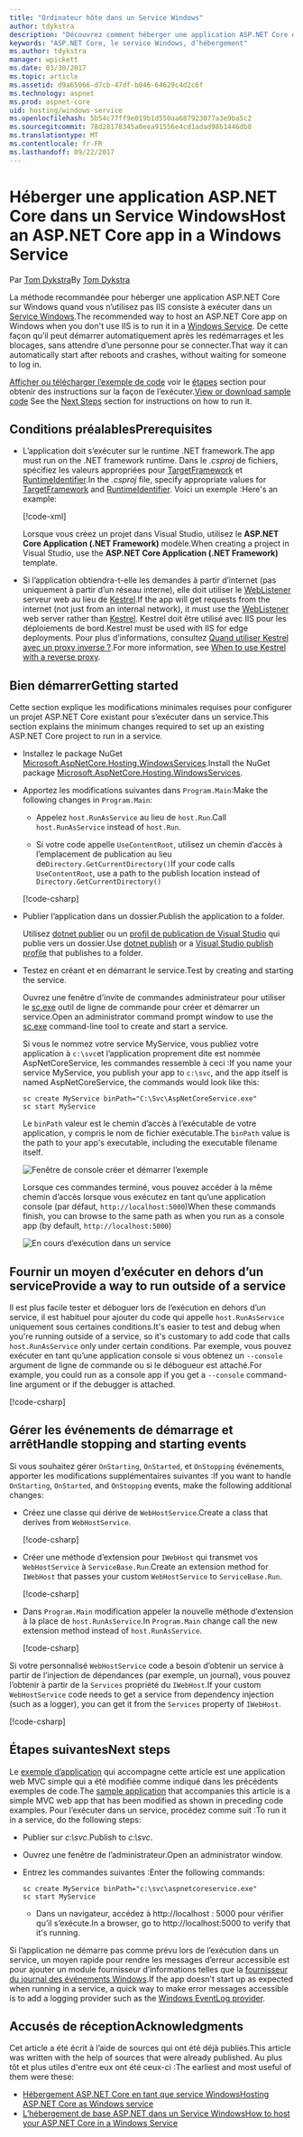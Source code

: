 ```yaml
---
title: "Ordinateur hôte dans un Service Windows"
author: tdykstra
description: "Découvrez comment héberger une application ASP.NET Core dans un Service Windows."
keywords: "ASP.NET Core, le service Windows, d’hébergement"
ms.author: tdykstra
manager: wpickett
ms.date: 03/30/2017
ms.topic: article
ms.assetid: d9a65066-d7cb-47df-b046-64629c4d2c6f
ms.technology: aspnet
ms.prod: aspnet-core
uid: hosting/windows-service
ms.openlocfilehash: 5b54c77ff9e019b1d550aa687923077a3e9ba5c2
ms.sourcegitcommit: 78d28178345a0eea91556e4cd1adad98b1446db8
ms.translationtype: MT
ms.contentlocale: fr-FR
ms.lasthandoff: 09/22/2017
---
```

# <a name="host-an-aspnet-core-app-in-a-windows-service"></a><span data-ttu-id="fb162-104">Héberger une application ASP.NET Core dans un Service Windows</span><span class="sxs-lookup"><span data-stu-id="fb162-104">Host an ASP.NET Core app in a Windows Service</span></span>

<span data-ttu-id="fb162-105">Par [Tom Dykstra](https://github.com/tdykstra)</span><span class="sxs-lookup"><span data-stu-id="fb162-105">By [Tom Dykstra](https://github.com/tdykstra)</span></span>

<span data-ttu-id="fb162-106">La méthode recommandée pour héberger une application ASP.NET Core sur Windows quand vous n’utilisez pas IIS consiste à exécuter dans un [Service Windows](https://docs.microsoft.com/dotnet/framework/windows-services/introduction-to-windows-service-applications).</span><span class="sxs-lookup"><span data-stu-id="fb162-106">The recommended way to host an ASP.NET Core app on Windows when you don't use IIS is to run it in a [Windows Service](https://docs.microsoft.com/dotnet/framework/windows-services/introduction-to-windows-service-applications).</span></span> <span data-ttu-id="fb162-107">De cette façon qu’il peut démarrer automatiquement après les redémarrages et les blocages, sans attendre d’une personne pour se connecter.</span><span class="sxs-lookup"><span data-stu-id="fb162-107">That way it can automatically start after reboots and crashes, without waiting for someone to log in.</span></span>

<span data-ttu-id="fb162-108">[Afficher ou télécharger l’exemple de code](https://github.com/aspnet/Docs/tree/master/aspnetcore/hosting/windows-service/sample) voir le [étapes](#next-steps) section pour obtenir des instructions sur la façon de l’exécuter.</span><span class="sxs-lookup"><span data-stu-id="fb162-108">[View or download sample code](https://github.com/aspnet/Docs/tree/master/aspnetcore/hosting/windows-service/sample) See the [Next Steps](#next-steps) section for instructions on how to run it.</span></span>

## <a name="prerequisites"></a><span data-ttu-id="fb162-109">Conditions préalables</span><span class="sxs-lookup"><span data-stu-id="fb162-109">Prerequisites</span></span>

* <span data-ttu-id="fb162-110">L’application doit s’exécuter sur le runtime .NET framework.</span><span class="sxs-lookup"><span data-stu-id="fb162-110">The app must run on the .NET framework runtime.</span></span>  <span data-ttu-id="fb162-111">Dans le *.csproj* de fichiers, spécifiez les valeurs appropriées pour [TargetFramework](https://docs.microsoft.com/nuget/schema/target-frameworks) et [RuntimeIdentifier](https://docs.microsoft.com/dotnet/articles/core/rid-catalog).</span><span class="sxs-lookup"><span data-stu-id="fb162-111">In the *.csproj* file, specify appropriate values for [TargetFramework](https://docs.microsoft.com/nuget/schema/target-frameworks) and [RuntimeIdentifier](https://docs.microsoft.com/dotnet/articles/core/rid-catalog).</span></span> <span data-ttu-id="fb162-112">Voici un exemple :</span><span class="sxs-lookup"><span data-stu-id="fb162-112">Here's an example:</span></span>

  [!code-xml[](windows-service/sample/AspNetCoreService.csproj?range=3-6)]

  <span data-ttu-id="fb162-113">Lorsque vous créez un projet dans Visual Studio, utilisez le **ASP.NET Core Application (.NET Framework)** modèle.</span><span class="sxs-lookup"><span data-stu-id="fb162-113">When creating a project in Visual Studio, use the **ASP.NET Core Application (.NET Framework)** template.</span></span>

* <span data-ttu-id="fb162-114">Si l’application obtiendra-t-elle les demandes à partir d’internet (pas uniquement à partir d’un réseau interne), elle doit utiliser le [WebListener](xref:fundamentals/servers/weblistener) serveur web au lieu de [Kestrel](xref:fundamentals/servers/kestrel).</span><span class="sxs-lookup"><span data-stu-id="fb162-114">If the app will get requests from the internet (not just from an internal network), it must use the [WebListener](xref:fundamentals/servers/weblistener) web server rather than [Kestrel](xref:fundamentals/servers/kestrel).</span></span>  <span data-ttu-id="fb162-115">Kestrel doit être utilisé avec IIS pour les déploiements de bord.</span><span class="sxs-lookup"><span data-stu-id="fb162-115">Kestrel must be used with IIS for edge deployments.</span></span>  <span data-ttu-id="fb162-116">Pour plus d’informations, consultez [Quand utiliser Kestrel avec un proxy inverse ?](xref:fundamentals/servers/kestrel#when-to-use-kestrel-with-a-reverse-proxy).</span><span class="sxs-lookup"><span data-stu-id="fb162-116">For more information, see [When to use Kestrel with a reverse proxy](xref:fundamentals/servers/kestrel#when-to-use-kestrel-with-a-reverse-proxy).</span></span>

## <a name="getting-started"></a><span data-ttu-id="fb162-117">Bien démarrer</span><span class="sxs-lookup"><span data-stu-id="fb162-117">Getting started</span></span>

<span data-ttu-id="fb162-118">Cette section explique les modifications minimales requises pour configurer un projet ASP.NET Core existant pour s’exécuter dans un service.</span><span class="sxs-lookup"><span data-stu-id="fb162-118">This section explains the minimum changes required to set up an existing ASP.NET Core project to run in a service.</span></span>

* <span data-ttu-id="fb162-119">Installez le package NuGet [Microsoft.AspNetCore.Hosting.WindowsServices](https://www.nuget.org/packages/Microsoft.AspNetCore.Hosting.WindowsServices/).</span><span class="sxs-lookup"><span data-stu-id="fb162-119">Install the NuGet package [Microsoft.AspNetCore.Hosting.WindowsServices](https://www.nuget.org/packages/Microsoft.AspNetCore.Hosting.WindowsServices/).</span></span>

* <span data-ttu-id="fb162-120">Apportez les modifications suivantes dans `Program.Main`:</span><span class="sxs-lookup"><span data-stu-id="fb162-120">Make the following changes in `Program.Main`:</span></span>
  
  * <span data-ttu-id="fb162-121">Appelez `host.RunAsService` au lieu de `host.Run`.</span><span class="sxs-lookup"><span data-stu-id="fb162-121">Call `host.RunAsService` instead of `host.Run`.</span></span>
  
  * <span data-ttu-id="fb162-122">Si votre code appelle `UseContentRoot`, utilisez un chemin d’accès à l’emplacement de publication au lieu de`Directory.GetCurrentDirectory()`</span><span class="sxs-lookup"><span data-stu-id="fb162-122">If your code calls `UseContentRoot`, use a path to the publish location instead of `Directory.GetCurrentDirectory()`</span></span> 
  
  [!code-csharp[](windows-service/sample/Program.cs?name=ServiceOnly&highlight=3-4,8,14)]

* <span data-ttu-id="fb162-123">Publier l’application dans un dossier.</span><span class="sxs-lookup"><span data-stu-id="fb162-123">Publish the application to a folder.</span></span>

  <span data-ttu-id="fb162-124">Utilisez [dotnet publier](https://docs.microsoft.com/dotnet/articles/core/tools/dotnet-publish) ou un [profil de publication de Visual Studio](xref:publishing/web-publishing-vs) qui publie vers un dossier.</span><span class="sxs-lookup"><span data-stu-id="fb162-124">Use [dotnet publish](https://docs.microsoft.com/dotnet/articles/core/tools/dotnet-publish) or a [Visual Studio publish profile](xref:publishing/web-publishing-vs) that publishes to a folder.</span></span>

* <span data-ttu-id="fb162-125">Testez en créant et en démarrant le service.</span><span class="sxs-lookup"><span data-stu-id="fb162-125">Test by creating and starting the service.</span></span>

  <span data-ttu-id="fb162-126">Ouvrez une fenêtre d’invite de commandes administrateur pour utiliser le [sc.exe](https://technet.microsoft.com/library/bb490995) outil de ligne de commande pour créer et démarrer un service.</span><span class="sxs-lookup"><span data-stu-id="fb162-126">Open an administrator command prompt window to use the [sc.exe](https://technet.microsoft.com/library/bb490995) command-line tool to create and start a service.</span></span>  
  
  <span data-ttu-id="fb162-127">Si vous le nommez votre service MyService, vous publiez votre application à `c:\svc`et l’application proprement dite est nommée AspNetCoreService, les commandes ressemble à ceci :</span><span class="sxs-lookup"><span data-stu-id="fb162-127">If you name your service MyService, you publish your app to `c:\svc`, and the app itself is named AspNetCoreService, the commands would look like this:</span></span>

  ```console
  sc create MyService binPath="C:\Svc\AspNetCoreService.exe"
  sc start MyService
  ```
  <span data-ttu-id="fb162-128">Le `binPath` valeur est le chemin d’accès à l’exécutable de votre application, y compris le nom de fichier exécutable.</span><span class="sxs-lookup"><span data-stu-id="fb162-128">The `binPath` value is the path to your app's executable, including the executable filename itself.</span></span>

  ![Fenêtre de console créer et démarrer l’exemple](windows-service/_static/create-start.png)

  <span data-ttu-id="fb162-130">Lorsque ces commandes terminé, vous pouvez accéder à la même chemin d’accès lorsque vous exécutez en tant qu’une application console (par défaut, `http://localhost:5000`)</span><span class="sxs-lookup"><span data-stu-id="fb162-130">When these commands finish, you can browse to the same path as when you run as a console app (by default, `http://localhost:5000`)</span></span>

  ![En cours d’exécution dans un service](windows-service/_static/running-in-service.png)


## <a name="provide-a-way-to-run-outside-of-a-service"></a><span data-ttu-id="fb162-132">Fournir un moyen d’exécuter en dehors d’un service</span><span class="sxs-lookup"><span data-stu-id="fb162-132">Provide a way to run outside of a service</span></span>

<span data-ttu-id="fb162-133">Il est plus facile tester et déboguer lors de l’exécution en dehors d’un service, il est habituel pour ajouter du code qui appelle `host.RunAsService` uniquement sous certaines conditions.</span><span class="sxs-lookup"><span data-stu-id="fb162-133">It's easier to test and debug when you're running outside of a service, so it's customary to add code that calls `host.RunAsService` only under certain conditions.</span></span>  <span data-ttu-id="fb162-134">Par exemple, vous pouvez exécuter en tant qu’une application console si vous obtenez un `--console` argument de ligne de commande ou si le débogueur est attaché.</span><span class="sxs-lookup"><span data-stu-id="fb162-134">For example, you could run as a console app if you get a `--console` command-line argument or if the debugger is attached.</span></span>

[!code-csharp[](windows-service/sample/Program.cs?name=ServiceOrConsole)]

## <a name="handle-stopping-and-starting-events"></a><span data-ttu-id="fb162-135">Gérer les événements de démarrage et arrêt</span><span class="sxs-lookup"><span data-stu-id="fb162-135">Handle stopping and starting events</span></span>

<span data-ttu-id="fb162-136">Si vous souhaitez gérer `OnStarting`, `OnStarted`, et `OnStopping` événements, apporter les modifications supplémentaires suivantes :</span><span class="sxs-lookup"><span data-stu-id="fb162-136">If you want to handle `OnStarting`, `OnStarted`, and `OnStopping` events, make the following additional changes:</span></span>

* <span data-ttu-id="fb162-137">Créez une classe qui dérive de `WebHostService`.</span><span class="sxs-lookup"><span data-stu-id="fb162-137">Create a class that derives from `WebHostService`.</span></span>

  [!code-csharp[](windows-service/sample/CustomWebHostService.cs?name=NoLogging)]

* <span data-ttu-id="fb162-138">Créer une méthode d’extension pour `IWebHost` qui transmet vos `WebHostService` à `ServiceBase.Run`.</span><span class="sxs-lookup"><span data-stu-id="fb162-138">Create an extension method for `IWebHost` that passes your custom `WebHostService` to `ServiceBase.Run`.</span></span>

  [!code-csharp[](windows-service/sample/WebHostServiceExtensions.cs?name=ExtensionsClass)]

* <span data-ttu-id="fb162-139">Dans `Program.Main` modification appeler la nouvelle méthode d’extension à la place de `host.RunAsService`.</span><span class="sxs-lookup"><span data-stu-id="fb162-139">In `Program.Main` change call the new extension method instead of `host.RunAsService`.</span></span>

  [!code-csharp[](windows-service/sample/Program.cs?name=HandleStopStart&highlight=26)]

<span data-ttu-id="fb162-140">Si votre personnalisé `WebHostService` code a besoin d’obtenir un service à partir de l’injection de dépendances (par exemple, un journal), vous pouvez l’obtenir à partir de la `Services` propriété du `IWebHost`.</span><span class="sxs-lookup"><span data-stu-id="fb162-140">If your custom `WebHostService` code needs to get a service from dependency injection (such as a logger), you can get it from the `Services` property of `IWebHost`.</span></span>

[!code-csharp[](windows-service/sample/CustomWebHostService.cs?name=Logging&highlight=7)]

## <a name="next-steps"></a><span data-ttu-id="fb162-141">Étapes suivantes</span><span class="sxs-lookup"><span data-stu-id="fb162-141">Next steps</span></span>

<span data-ttu-id="fb162-142">Le [exemple d’application](https://github.com/aspnet/Docs/tree/master/aspnetcore/hosting/windows-service/sample) qui accompagne cette article est une application web MVC simple qui a été modifiée comme indiqué dans les précédents exemples de code.</span><span class="sxs-lookup"><span data-stu-id="fb162-142">The [sample application](https://github.com/aspnet/Docs/tree/master/aspnetcore/hosting/windows-service/sample) that accompanies this article is a simple MVC web app that has been modified as shown in preceding code examples.</span></span>  <span data-ttu-id="fb162-143">Pour l’exécuter dans un service, procédez comme suit :</span><span class="sxs-lookup"><span data-stu-id="fb162-143">To run it in a service, do the following steps:</span></span>

* <span data-ttu-id="fb162-144">Publier sur *c:\svc*.</span><span class="sxs-lookup"><span data-stu-id="fb162-144">Publish to *c:\svc*.</span></span>

* <span data-ttu-id="fb162-145">Ouvrez une fenêtre de l’administrateur.</span><span class="sxs-lookup"><span data-stu-id="fb162-145">Open an administrator window.</span></span>

* <span data-ttu-id="fb162-146">Entrez les commandes suivantes :</span><span class="sxs-lookup"><span data-stu-id="fb162-146">Enter the following commands:</span></span>

  ```console
  sc create MyService binPath="c:\svc\aspnetcoreservice.exe"
  sc start MyService
  ```

  * <span data-ttu-id="fb162-147">Dans un navigateur, accédez à http://localhost : 5000 pour vérifier qu’il s’exécute.</span><span class="sxs-lookup"><span data-stu-id="fb162-147">In a browser, go to http://localhost:5000 to verify that it's running.</span></span>

<span data-ttu-id="fb162-148">Si l’application ne démarre pas comme prévu lors de l’exécution dans un service, un moyen rapide pour rendre les messages d’erreur accessible est pour ajouter un module fournisseur d’informations telles que la [fournisseur du journal des événements Windows](xref:fundamentals/logging#eventlog).</span><span class="sxs-lookup"><span data-stu-id="fb162-148">If the app doesn't start up as expected when running in a service, a quick way to make error messages accessible is to add a logging provider such as the [Windows EventLog provider](xref:fundamentals/logging#eventlog).</span></span>

## <a name="acknowledgments"></a><span data-ttu-id="fb162-149">Accusés de réception</span><span class="sxs-lookup"><span data-stu-id="fb162-149">Acknowledgments</span></span>

<span data-ttu-id="fb162-150">Cet article a été écrit à l’aide de sources qui ont été déjà publiés.</span><span class="sxs-lookup"><span data-stu-id="fb162-150">This article was written with the help of sources that were already published.</span></span> <span data-ttu-id="fb162-151">Au plus tôt et plus utiles d'entre eux ont été ceux-ci :</span><span class="sxs-lookup"><span data-stu-id="fb162-151">The earliest and most useful of them were these:</span></span>

* [<span data-ttu-id="fb162-152">Hébergement ASP.NET Core en tant que service Windows</span><span class="sxs-lookup"><span data-stu-id="fb162-152">Hosting ASP.NET Core as Windows service</span></span>](https://stackoverflow.com/questions/37346383/hosting-asp-net-core-as-windows-service/37464074)
* [<span data-ttu-id="fb162-153">L’hébergement de base ASP.NET dans un Service Windows</span><span class="sxs-lookup"><span data-stu-id="fb162-153">How to host your ASP.NET Core in a Windows Service</span></span>](https://dotnetthoughts.net/how-to-host-your-aspnet-core-in-a-windows-service/)
